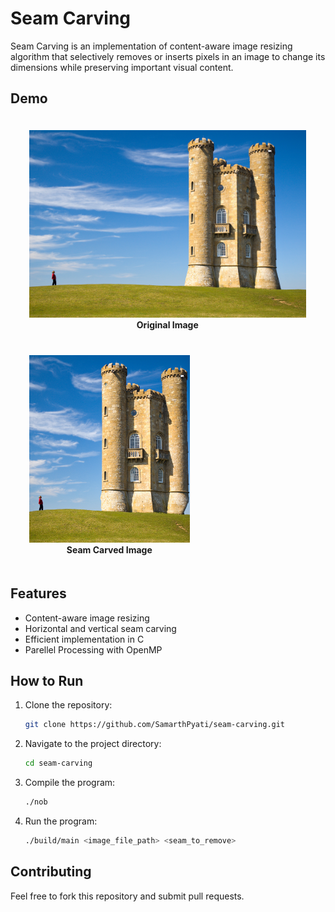# Seam Carving

Seam Carving is an implementation of content-aware image resizing algorithm that selectively removes or inserts pixels in an image to change its dimensions while preserving important visual content.

## Demo
<p align="center">
  <figure style="display: inline-block; margin: 0 10px; text-align: center; padding:20px">
    <img src="./demo-images/tower.jpg" height="300">
    <figcaption><b>Original Image</b></figcaption>
  </figure>
  <figure style="display: inline-block; margin: 0 10px; text-align: center; padding:20px">
    <img src="./demo-images/tower_cropped.png" height="300">
    <figcaption><b>Seam Carved Image</b></figcaption>
  </figure>
</p>

## Features

- Content-aware image resizing
- Horizontal and vertical seam carving
- Efficient implementation in C
- Parellel Processing with OpenMP

## How to Run

1. Clone the repository:
   ```sh
   git clone https://github.com/SamarthPyati/seam-carving.git
   ```
2. Navigate to the project directory:
   ```sh
   cd seam-carving
   ```
3. Compile the program:
   ```sh
   ./nob
   ```
4. Run the program:
   ```sh
   ./build/main <image_file_path> <seam_to_remove>
   ```

## Contributing

Feel free to fork this repository and submit pull requests. 
